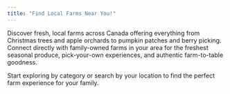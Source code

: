 ```yaml
---
title: "Find Local Farms Near You!"
---
```

Discover fresh, local farms across Canada offering everything from Christmas trees and apple orchards to pumpkin patches and berry picking. Connect directly with family-owned farms in your area for the freshest seasonal produce, pick-your-own experiences, and authentic farm-to-table goodness.

Start exploring by category or search by your location to find the perfect farm experience for your family.